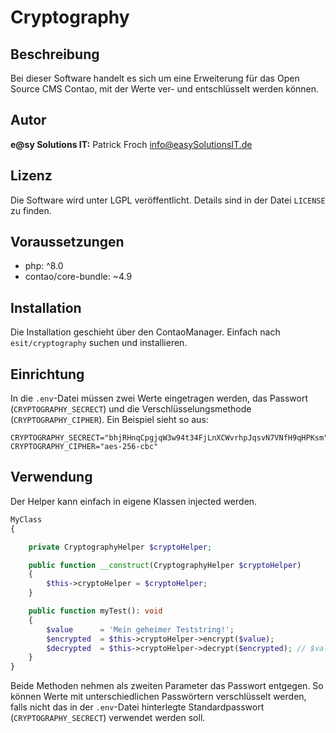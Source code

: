 # Cryptography


## Beschreibung

Bei dieser Software handelt es sich um eine Erweiterung für das Open Source CMS Contao, mit der Werte ver- und entschlüsselt werden können.


## Autor

__e@sy Solutions IT:__ Patrick Froch <info@easySolutionsIT.de>


## Lizenz

Die Software wird unter LGPL veröffentlicht. Details sind in der Datei `LICENSE` zu finden.


## Voraussetzungen

- php: ^8.0
- contao/core-bundle: ~4.9


## Installation

Die Installation geschieht über den ContaoManager. Einfach nach `esit/cryptography` suchen und installieren.


## Einrichtung

In die `.env`-Datei müssen zwei Werte eingetragen werden, das Passwort (`CRYPTOGRAPHY_SECRECT`) und die
Verschlüsselungsmethode (`CRYPTOGRAPHY_CIPHER`). Ein Beispiel sieht so aus:

```dotenv
CRYPTOGRAPHY_SECRECT="bhjRHnqCpgjqW3w94t34FjLnXCWvrhpJqsvN7VNfH9qHPKsm"
CRYPTOGRAPHY_CIPHER="aes-256-cbc"
```


## Verwendung

Der Helper kann einfach in eigene Klassen injected werden.

```php
MyClass
{

    private CryptographyHelper $cryptoHelper;

    public function __construct(CryptographyHelper $cryptoHelper)
    {
        $this->cryptoHelper = $cryptoHelper;
    }

    public function myTest(): void
    {
        $value      = 'Mein geheimer Teststring!';
        $encrypted  = $this->cryptoHelper->encrypt($value);
        $decrypted  = $this->cryptoHelper->decrypt($encrypted); // $value === $decrypted
    }
}
```

Beide Methoden nehmen als zweiten Parameter das Passwort entgegen. So können Werte mit unterschiedlichen Passwörtern
verschlüsselt werden, falls nicht das in der `.env`-Datei hinterlegte Standardpasswort (`CRYPTOGRAPHY_SECRECT`)
verwendet werden soll.